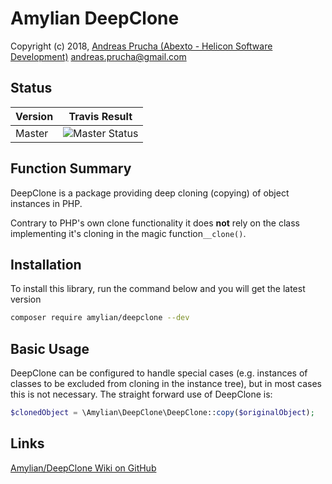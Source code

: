 # Amylian DeepClone

Copyright (c) 2018, [Andreas Prucha (Abexto - Helicon Software Development)](http://www.abexto.com]) <andreas.prucha@gmail.com>

## Status

| Version | Travis Result |
| ------- | ----------------- |
| Master  | ![Master Status](https://travis-ci.org/amylian/amylian-deepclone.svg?branch=master) |

## Function Summary

DeepClone is a package providing deep cloning (copying) of object instances in PHP.

Contrary to PHP's own clone functionality it does __not__ rely on the class implementing it's cloning in the magic function`__clone()`.


## Installation

To install this library, run the command below and you will get the latest version

``` bash
composer require amylian/deepclone --dev
```

## Basic Usage


DeepClone can be configured to handle special cases (e.g. instances of classes to be excluded from cloning in the instance tree), but in most cases this is not necessary. The straight forward use of DeepClone is:

```php
$clonedObject = \Amylian\DeepClone\DeepClone::copy($originalObject);
```

## Links

[Amylian/DeepClone Wiki on GitHub](https://github.com/amylian/amylian-deepclone/wiki)


